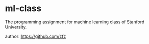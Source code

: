 # ml-class
The programming assignment for machine learning class of Stanford University.

author: https://github.com/zfz
